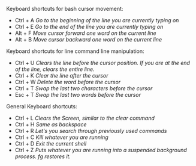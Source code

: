 [//]: # (keyboard)
Keyboard shortcuts for bash cursor movement:

- Ctrl + A *Go to the beginning of the line you are currently typing on*
- Ctrl + E *Go to the end of the line you are currently typing on*
- Alt + F *Move cursor forward one word on the current line*
- Alt + B *Move cursor backward one word on the current line*

Keyboard shortcuts for line command line manipulation:

- Ctrl + U *Clears the line before the cursor position. If you are at the end of the line, clears the entire line.*
- Ctrl + K *Clear the line after the cursor*
- Ctrl + W *Delete the word before the cursor*
- Ctrl + T *Swap the last two characters before the cursor*
- Esc + T *Swap the last two words before the cursor*

General Keyboard shortcuts:

- Ctrl + L *Clears the Screen, similar to the clear command*
- Ctrl + H *Same as backspace*
- Ctrl + R *Let's you search through previously used commands*
- Ctrl + C *Kill whatever you are running*
- Ctrl + D *Exit the current shell*
- Ctrl + Z *Puts whatever you are running into a suspended background process. fg restores it.*
